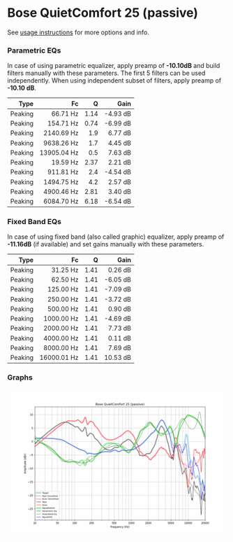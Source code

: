 # Bose QuietComfort 25 (passive)
See [usage instructions](https://github.com/jaakkopasanen/AutoEq#usage) for more options and info.

### Parametric EQs
In case of using parametric equalizer, apply preamp of **-10.10dB** and build filters manually
with these parameters. The first 5 filters can be used independently.
When using independent subset of filters, apply preamp of **-10.10 dB**.

| Type    | Fc          |    Q | Gain     |
|--------:|------------:|-----:|---------:|
| Peaking | 66.71 Hz    | 1.14 | -4.93 dB |
| Peaking | 154.71 Hz   | 0.74 | -6.99 dB |
| Peaking | 2140.69 Hz  | 1.9  | 6.77 dB  |
| Peaking | 9638.26 Hz  | 1.7  | 4.45 dB  |
| Peaking | 13905.04 Hz | 0.5  | 7.63 dB  |
| Peaking | 19.59 Hz    | 2.37 | 2.21 dB  |
| Peaking | 911.81 Hz   | 2.4  | -4.54 dB |
| Peaking | 1494.75 Hz  | 4.2  | 2.57 dB  |
| Peaking | 4900.46 Hz  | 2.81 | 3.40 dB  |
| Peaking | 6084.70 Hz  | 6.18 | -6.54 dB |

### Fixed Band EQs
In case of using fixed band (also called graphic) equalizer, apply preamp of **-11.16dB**
(if available) and set gains manually with these parameters.

| Type    | Fc          |    Q | Gain     |
|--------:|------------:|-----:|---------:|
| Peaking | 31.25 Hz    | 1.41 | 0.26 dB  |
| Peaking | 62.50 Hz    | 1.41 | -6.05 dB |
| Peaking | 125.00 Hz   | 1.41 | -7.09 dB |
| Peaking | 250.00 Hz   | 1.41 | -3.72 dB |
| Peaking | 500.00 Hz   | 1.41 | 0.90 dB  |
| Peaking | 1000.00 Hz  | 1.41 | -4.69 dB |
| Peaking | 2000.00 Hz  | 1.41 | 7.73 dB  |
| Peaking | 4000.00 Hz  | 1.41 | 0.11 dB  |
| Peaking | 8000.00 Hz  | 1.41 | 7.69 dB  |
| Peaking | 16000.01 Hz | 1.41 | 10.53 dB |

### Graphs
![](./Bose%20QuietComfort%2025%20(passive).png)